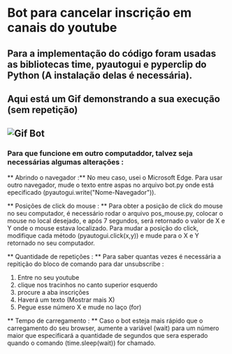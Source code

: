 # Bot para cancelar inscrição em canais do youtube
 Para a implementação do código foram usadas as bibliotecas time, pyautogui e pyperclip do Python (A instalação delas é necessária).
 ---
 ## Aqui está um Gif demonstrando a sua execução (sem repetição)
 ![Gif Bot](https://github.com/jonathan-maia/bot-unsubscribe-ytb/blob/main/gif.gif)
 ---

 ### Para que funcione em outro computaddor, talvez seja necessárias algumas alterações :
 ** Abrindo o navegador :** No meu caso, usei o Microsoft Edge. Para usar outro navegador, mude o texto entre aspas no arquivo bot.py onde está epecificado (pyautogui.write("Nome-Navegador")).

 ** Posições de click do mouse : ** Para obter a posição de click do mouse no seu computador, é necessário rodar o arquivo pos_mouse.py, colocar o mouse no local desejado, e após 7 segundos, será retornado o valor de X e Y onde o mouse estava localizado. Para mudar a posição do click, modifique cada método (pyautogui.click(x,y)) e mude para o X e Y retornado no seu computador.

** Quantidade de repetições : ** Para saber quantas vezes é necessária a repitição do bloco de comando para dar unsubscribe : 
1. Entre no seu youtube 
2. clique nos tracinhos no canto superior esquerdo
3. procure a aba inscrições
4. Haverá um texto (Mostrar mais X)
5. Pegue esse número X e mude no laço (for)

 ** Tempo de carregamento : ** Caso o bot esteja mais rápido que o carregamento do seu browser, aumente a variável (wait) para um número maior que especificará a quantidade de segundos que sera esperado quando o comando (time.sleep(wait)) for chamado.

